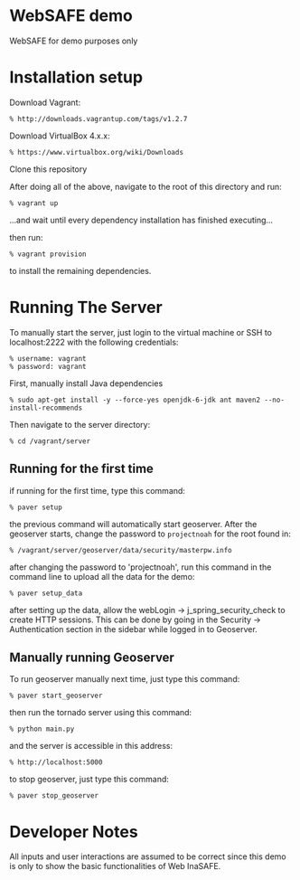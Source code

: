 WebSAFE demo
============
WebSAFE for demo purposes only

Installation setup
==================
Download Vagrant:

    % http://downloads.vagrantup.com/tags/v1.2.7
    
Download VirtualBox 4.x.x:

    % https://www.virtualbox.org/wiki/Downloads
    
Clone this repository

After doing all of the above, navigate to the root of this directory and run:

    % vagrant up

...and wait until every dependency installation has finished executing...

then run:

    % vagrant provision

to install the remaining dependencies.

Running The Server
======================
    
To manually start the server, just login to the virtual machine or SSH to localhost:2222 
with the following credentials:

    % username: vagrant
    % password: vagrant
    
First, manually install Java dependencies

    % sudo apt-get install -y --force-yes openjdk-6-jdk ant maven2 --no-install-recommends

Then navigate to the server directory:

    % cd /vagrant/server

## Running for the first time

if running for the first time, type this command:
    
    % paver setup
    
the previous command will automatically start geoserver. After the geoserver starts, change the
password to `projectnoah` for the root found in:

    % /vagrant/server/geoserver/data/security/masterpw.info

after changing the password to 'projectnoah', run this command in the command line
to upload all the data for the demo:
    
    % paver setup_data
    
after setting up the data, allow the webLogin -> j_spring_security_check to create HTTP sessions.
This can be done by going in the Security -> Authentication section in the sidebar while logged in to Geoserver.

## Manually running Geoserver

To run geoserver manually next time, just type this command:
    
    % paver start_geoserver
    
then run the tornado server using this command:

    % python main.py
    
and the server is accessible in this address:
    
    % http://localhost:5000
    
to stop geoserver, just type this command:
    
    % paver stop_geoserver
    

Developer Notes
===============

All inputs and user interactions are assumed to be correct 
since this demo is only to show the basic functionalities of Web InaSAFE.